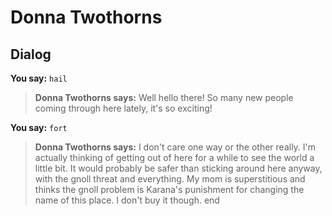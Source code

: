 # Donna Twothorns
## Dialog

**You say:** `hail`



>**Donna Twothorns says:** Well hello there! So many new people coming through here lately, it's so exciting!

**You say:** `fort`



>**Donna Twothorns says:** I don't care one way or the other really. I'm actually thinking of getting out of here for a while to see the world a little bit. It would probably be safer than sticking around here anyway, with the gnoll threat and everything. My mom is superstitious and thinks the gnoll problem is Karana's punishment for changing the name of this place. I don't buy it though.
end